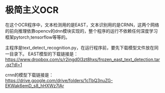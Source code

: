 # 极简主义OCR
在这个OCR程序中，文本检测用的是EAST，文本识别用的是CRNN，这两个网络的前向推理依靠opencv的dnn模块实现的，整个程序的运行不依赖任何深度学习框架pytorch,tensorflow等等的。

主程序是text_detect_recognition.py，在运行程序前，要先下载模型文件放在同一目录下。
EAST模型的下载链接是：https://www.dropbox.com/s/r2ingd0l3zt8hxs/frozen_east_text_detection.tar.gz?dl=1

crnn的模型下载链接是：https://drive.google.com/drive/folders/1cTbQ3nuZG-EKWak6emD_s8_hHXWz7lAr
